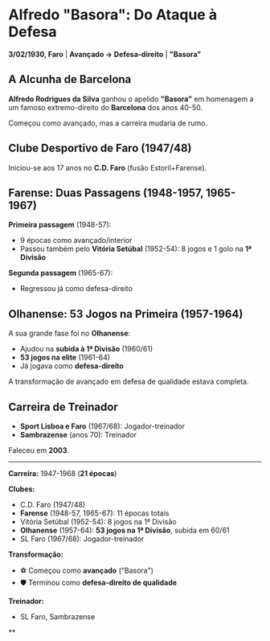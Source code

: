 # Alfredo "Basora": Do Ataque à Defesa

**3/02/1930, Faro** | **Avançado → Defesa-direito** | **"Basora"**

## A Alcunha de Barcelona

**Alfredo Rodrigues da Silva** ganhou o apelido **"Basora"** em homenagem a um famoso extremo-direito do **Barcelona** dos anos 40-50.

Começou como avançado, mas a carreira mudaria de rumo.

## Clube Desportivo de Faro (1947/48)

Iniciou-se aos 17 anos no **C.D. Faro** (fusão Estoril+Farense).

## Farense: Duas Passagens (1948-1957, 1965-1967)

**Primeira passagem** (1948-57):
- 9 épocas como avançado/interior
- Passou também pelo **Vitória Setúbal** (1952-54): 8 jogos e 1 golo na **1ª Divisão**

**Segunda passagem** (1965-67):
- Regressou já como defesa-direito

## Olhanense: 53 Jogos na Primeira (1957-1964)

A sua grande fase foi no **Olhanense**:
- Ajudou na **subida à 1ª Divisão** (1960/61)
- **53 jogos na elite** (1961-64)
- Já jogava como **defesa-direito**

A transformação de avançado em defesa de qualidade estava completa.

## Carreira de Treinador

- **Sport Lisboa e Faro** (1967/68): Jogador-treinador
- **Sambrazense** (anos 70): Treinador

Faleceu em **2003**.

---

**Carreira:** 1947-1968 (**21 épocas**)

**Clubes:**
- C.D. Faro (1947/48)
- **Farense** (1948-57, 1965-67): 11 épocas totais
- Vitória Setúbal (1952-54): 8 jogos na 1ª Divisão
- **Olhanense** (1957-64): **53 jogos na 1ª Divisão**, subida em 60/61
- SL Faro (1967/68): Jogador-treinador

**Transformação:**
- ⚽ Começou como **avançado** ("Basora")
- 🛡️ Terminou como **defesa-direito de qualidade**

**Treinador:**
- SL Faro, Sambrazense

**